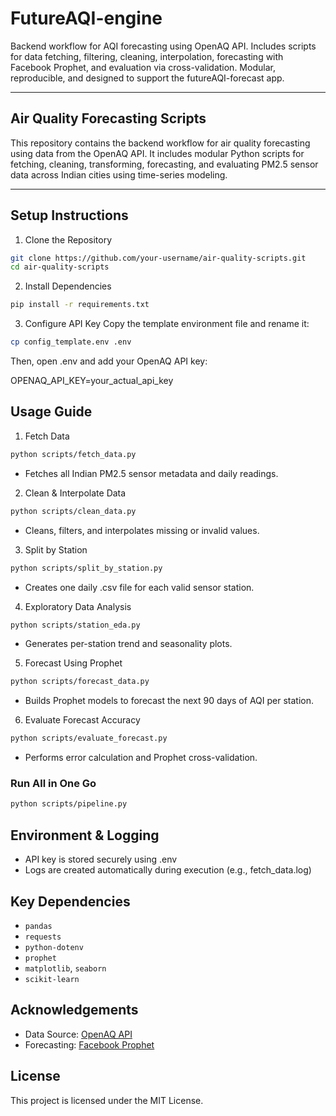 # FutureAQI-engine
Backend workflow for AQI forecasting using OpenAQ API. Includes scripts for data fetching, filtering, cleaning, interpolation, forecasting with Facebook Prophet, and evaluation via cross-validation. Modular, reproducible, and designed to support the futureAQI-forecast app.

---
## Air Quality Forecasting Scripts

This repository contains the backend workflow for air quality forecasting using data from the OpenAQ API. It includes modular Python scripts for fetching, cleaning, transforming, forecasting, and evaluating PM2.5 sensor data across Indian cities using time-series modeling.

---

## Setup Instructions

1. Clone the Repository

```bash
git clone https://github.com/your-username/air-quality-scripts.git
cd air-quality-scripts
```
2. Install Dependencies
```bash
pip install -r requirements.txt
```
3. Configure API Key
Copy the template environment file and rename it:

```bash
cp config_template.env .env
```
Then, open .env and add your OpenAQ API key:

OPENAQ_API_KEY=your_actual_api_key

## Usage Guide
1. Fetch Data
```bash
python scripts/fetch_data.py
```

- Fetches all Indian PM2.5 sensor metadata and daily readings.

2. Clean & Interpolate Data
```bash
python scripts/clean_data.py
```
- Cleans, filters, and interpolates missing or invalid values.

3. Split by Station
```bash
python scripts/split_by_station.py
```
- Creates one daily .csv file for each valid sensor station.

4. Exploratory Data Analysis
```bash
python scripts/station_eda.py
```
- Generates per-station trend and seasonality plots.

5. Forecast Using Prophet
```bash
python scripts/forecast_data.py
```
- Builds Prophet models to forecast the next 90 days of AQI per station.

6. Evaluate Forecast Accuracy
```bash
python scripts/evaluate_forecast.py
```
- Performs error calculation and Prophet cross-validation.

### Run All in One Go
```bash
python scripts/pipeline.py
```

## Environment & Logging

- API key is stored securely using .env
- Logs are created automatically during execution (e.g., fetch_data.log)

## Key Dependencies

- `pandas`
- `requests`
- `python-dotenv`
- `prophet`
- `matplotlib`, `seaborn`
- `scikit-learn`

## Acknowledgements

- Data Source: [OpenAQ API](https://docs.openaq.org/)
- Forecasting: [Facebook Prophet](https://facebook.github.io/prophet/)

## License

This project is licensed under the MIT License.

